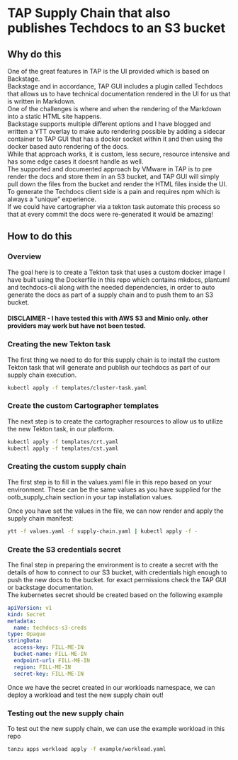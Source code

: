 # TAP Supply Chain that also publishes Techdocs to an S3 bucket

## Why do this
One of the great features in TAP is the UI provided which is based on Backstage.  
Backstage and in accordance, TAP GUI includes a plugin called Techdocs that allows us to have technical documentation rendered in the UI for us that is written in Markdown.  
One of the challenges is where and when the rendering of the Markdown into a static HTML site happens.  
Backstage supports multiple different options and I have blogged and written a YTT overlay to make auto rendering possible by adding a sidecar container to TAP GUI that has a docker socket within it and then using the docker based auto rendering of the docs.  
While that approach works, it is custom, less secure, resource intensive and has some edge cases it doesnt handle as well.  
The supported and documented approach by VMware in TAP is to pre render the docs and store them in an S3 bucket, and TAP GUI will simply pull down the files from the bucket and render the HTML files inside the UI.  
To generate the Techdocs client side is a pain and requires npm which is always a "unique" experience.  
If we could have cartographer via a tekton task automate this process so that at every commit the docs were re-generated it would be amazing!

## How to do this

### Overview
The goal here is to create a Tekton task that uses a custom docker image I have built using the Dockerfile in this repo which contains mkdocs, plantuml and techdocs-cli along with the needed dependencies, in order to auto generate the docs as part of a supply chain and to push them to an S3 bucket.

#### DISCLAIMER - I have tested this with AWS S3 and Minio only. other providers may work but have not been tested.

### Creating the new Tekton task
The first thing we need to do for this supply chain is to install the custom Tekton task that will generate and publish our techdocs as part of our supply chain execution.

```bash
kubectl apply -f templates/cluster-task.yaml
```

### Create the custom Cartographer templates

The next step is to create the cartographer resources to allow us to utilize the new Tekton task, in our platform.

```bash
kubectl apply -f templates/crt.yaml
kubectl apply -f templates/cst.yaml
```

### Creating the custom supply chain
The first step is to fill in the values.yaml file in this repo based on your environment. These can be the same values as you have supplied for the ootb_supply_chain section in your tap installation values.

Once you have set the values in the file, we can now render and apply the supply chain manifest:

```bash
ytt -f values.yaml -f supply-chain.yaml | kubectl apply -f -
```

### Create the S3 credentials secret
The final step in preparing the environment is to create a secret with the details of how to connect to our S3 bucket, with credentials high enough to push the new docs to the bucket. for exact permissions check the TAP GUI or backstage documentation.  
The kubernetes secret should be created based on the following example
```yaml
apiVersion: v1
kind: Secret
metadata:
  name: techdocs-s3-creds
type: Opaque
stringData:
  access-key: FILL-ME-IN
  bucket-name: FILL-ME-IN
  endpoint-url: FILL-ME-IN
  region: FILL-ME-IN
  secret-key: FILL-ME-IN
```  
Once we have the secret created in our workloads namespace, we can deploy a workload and test the new supply chain out!  

### Testing out the new supply chain
To test out the new supply chain, we can use the example workload in this repo
```bash
tanzu apps workload apply -f example/workload.yaml
